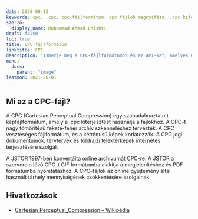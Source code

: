 ```yaml
---
date: 2020-08-12
keywords: cpc, .cpc, cpc fájlformátum, cpc fájlok megnyitása, .cpc kiterjesztése, cpc kiterjesztése
szerző:
  display_name: Muhammad Ahmad Chishti
draft: false
toc: true
title: CPC fájlformátum
linktitle: CPC
description: "Ismerje meg a CPC-fájlformátumot és az API-kat, amelyek CPC-fájlokat hozhatnak létre és nyithatnak meg."
menu:
  docs:
    parent: "image"
lastmod: 2021-20-01
---
```


## Mi az a CPC-fájl?

A CPC (Cartesian Perceptual Compression) egy szabadalmaztatott képfájlformátum, amely a .cpc kiterjesztést használja a fájlokhoz. A CPC-t nagy tömörítésű fekete-fehér archív szkenneléshez tervezték. A CPC veszteséges fájlformátum, és a kéttónusú képek korlátozzák. A CPC jogi dokumentumok, tervtervek és földrajzi telektérképek internetes terjesztésére szolgál.

A [JSTOR](https://www.jstor.org/) 1997-ben konvertálta online archívumát CPC-re. A JSTOR a szerverein lévő CPC-t GIF formátumba alakítja a megjelenítéshez és PDF formátumba nyomtatáshoz. A CPC-fájlok az online gyűjtemény által használt tárhely mennyiségének csökkentésére szolgálnak.

## Hivatkozások

- [Cartesian Perceptual_Compression – Wikipédia](https://en.wikipedia.org/wiki/Cartesian_Perceptual_Compression)


